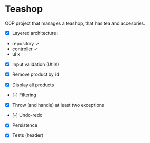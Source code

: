 # Teashop
OOP project that manages a teashop, that has tea and accesories.

- [x] Layered architecture:
- repository  ✓
- controller ✓
- ui x

- [x] Input validation (Utils)

- [x] Remove product by id

- [x] Display all products

- [-] Filtering

- [x] Throw (and handle) at least two exceptions 

- [-] Undo-redo

- [x] Persistence

- [x] Tests (header)
